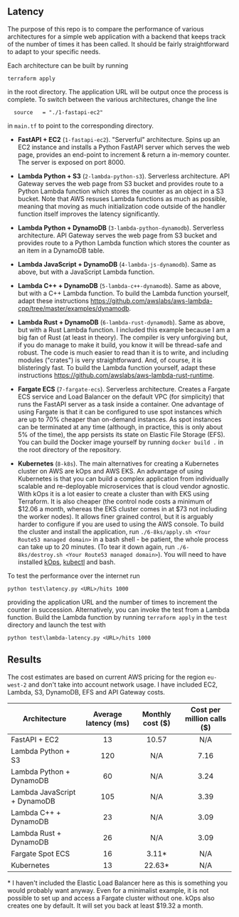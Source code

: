 ## Latency

The purpose of this repo is to compare the performance of various architectures for a simple web application with a backend that keeps track of the number of times it has been called. It should be fairly straightforward to adapt to your specific needs.

Each architecture can be built by running
```
terraform apply
```
in the root directory. The application URL will be output once the process is complete. To switch between the various architectures, change the line
```
  source   = "./1-fastapi-ec2"
```
in `main.tf` to point to the corresponding directory.

* **FastAPI + EC2** (`1-fastapi-ec2`). "Serverful" architecture. Spins up an EC2 instance and installs a Python FastAPI server which serves the web page, provides an end-point to increment & return a in-memory counter. The server is exposed on port 8000.

* **Lambda Python + S3** (`2-lambda-python-s3`). Serverless architecture. API Gateway serves the web page from S3 bucket and provides route to a Python Lambda function which stores the counter as an object in a S3 bucket. Note that AWS resuses Lambda functions as much as possible, meaning that moving as much initialization code outside of the handler function itself improves the latency significantly.

* **Lambda Python + DynamoDB** (`3-lambda-python-dynamodb`). Serverless architecture. API Gateway serves the web page from S3 bucket and provides route to a Python Lambda function which stores the counter as an item in a DynamoDB table.

* **Lambda JavaScript + DynamoDB** (`4-lambda-js-dynamodb`). Same as above, but with a JavaScript Lambda function.

* **Lambda C++ + DynamoDB** (`5-lambda-c++-dynamodb`). Same as above, but with a C++ Lambda function. To build the Lambda function yourself, adapt these instructions https://github.com/awslabs/aws-lambda-cpp/tree/master/examples/dynamodb.

* **Lambda Rust + DynamoDB** (`6-lambda-rust-dynamodb`). Same as above, but with a Rust Lambda function. I included this example because I am a big fan of Rust (at least in theory). The compiler is very unforgiving but, if you do manage to make it build, you know it will be thread-safe and robust. The code is much easier to read than it is to write, and including modules ("crates") is very straightforward. And, of course, it is blisteringly fast. To build the Lambda function yourself, adapt these instructions https://github.com/awslabs/aws-lambda-rust-runtime.

* **Fargate ECS** (`7-fargate-ecs`). Serverless architecture. Creates a Fargate ECS service and Load Balancer on the default VPC (for simplicity) that runs the FastAPI server as a task inside a container. One advantage of using Fargate is that it can be configured to use spot instances which are up to 70% cheaper than on-demand instances. As spot instances can be terminated at any time (although, in practice, this is only about 5% of the time), the app persists its state on Elastic File Storage (EFS). You can build the Docker image yourself by running `docker build .` in the root directory of the repository.

* **Kubernetes** (`8-k8s`). The main alternatives for creating a Kubernetes cluster on AWS are kOps and AWS EKS. An advantage of using Kubernetes is that you can build a complex application from individually scalable and re-deployable microservices that is cloud vendor agnostic. With kOps it is a lot easier to create a cluster than with EKS using Terraform. It is also cheaper (the control node costs a minimum of $12.06 a month, whereas the EKS cluster comes in at $73 not including the worker nodes). It allows finer grained control, but it is arguably harder to configure if you are used to using the AWS console. To build the cluster and install the application, run `./6-8ks/apply.sh <Your Route53 managed domain>` in a bash shell - be patient, the whole process can take up to 20 minutes. (To tear it down again, run `./6-8ks/destroy.sh <Your Route53 managed domain>`). You will need to have installed [kOps](https://kops.sigs.k8s.io/getting_started/install/), [kubectl](https://kubernetes.io/docs/tasks/tools/) and bash.

To test the performance over the internet run
```
python test\latency.py <URL>/hits 1000
```
providing the application URL and the number of times to increment the counter in succession. Alternatively, you can invoke the test from a Lambda function. Build the Lambda function by running `terraform apply` in the `test` directory and launch the test with
```
python test\lambda-latency.py <URL>/hits 1000
```

## Results

The cost estimates are based on current AWS pricing for the region `eu-west-2` and don't take into account network usage. I have included EC2, Lambda, S3, DynamoDB, EFS and API Gateway costs.

| Architecture                 | Average latency (ms) | Monthly cost ($) | Cost per million calls ($) |
|------------------------------|:--------------------:|:----------------:|:--------------------------:|
| FastAPI + EC2                | 13                   | 10.57            | N/A                        |
| Lambda Python + S3           | 120                  | N/A              | 7.16                       |
| Lambda Python + DynamoDB     | 60                   | N/A              | 3.24                       |
| Lambda JavaScript + DynamoDB | 105                  | N/A              | 3.39                       |
| Lambda C++ + DynamoDB        | 23                   | N/A              | 3.09                       |
| Lambda Rust + DynamoDB       | 26                   | N/A              | 3.09                       |
| Fargate Spot ECS             | 16                   | 3.11\*           | N/A                        |
| Kubernetes                   | 13                   | 22.63\*          | N/A                        |

\* I haven't included the Elastic Load Balancer here as this is something you would probably want anyway. Even for a minimalist example, it is not possible to set up and access a Fargate cluster without one. kOps also creates one by default. It will set you back at least $19.32 a month.
